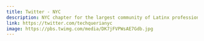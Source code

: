 ```yaml
---
title: Twitter - NYC
description: NYC chapter for the largest community of Latinx professionals in the tech industry.
link: https://twitter.com/techquerianyc
image: https://pbs.twimg.com/media/DK7jFVPWsAE7Gdb.jpg
---
```

